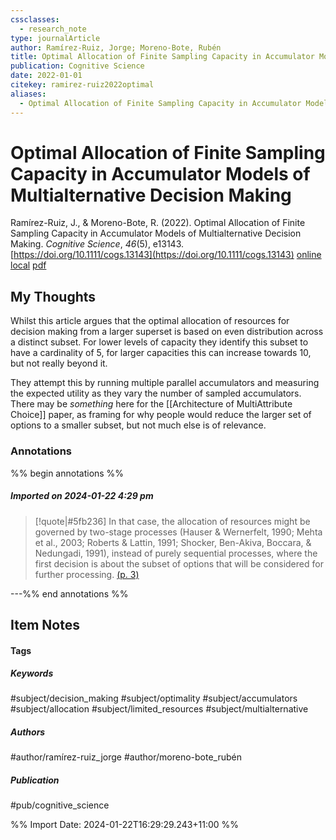 ```yaml
---
cssclasses:
  - research_note
type: journalArticle
author: Ramírez-Ruiz, Jorge; Moreno-Bote, Rubén
title: Optimal Allocation of Finite Sampling Capacity in Accumulator Models of Multialternative Decision Making
publication: Cognitive Science
date: 2022-01-01
citekey: ramirez-ruiz2022optimal
aliases:
  - Optimal Allocation of Finite Sampling Capacity in Accumulator Models of Multialternative Decision Making
---
```


# Optimal Allocation of Finite Sampling Capacity in Accumulator Models of Multialternative Decision Making

Ramírez-Ruiz, J., & Moreno-Bote, R. (2022). Optimal Allocation of Finite Sampling Capacity in Accumulator Models of Multialternative Decision Making. _Cognitive Science_, _46_(5), e13143. [https://doi.org/10.1111/cogs.13143](https://doi.org/10.1111/cogs.13143)
[online](http://zotero.org/users/local/kZl3QdXV/items/YTBANS6I) [local](zotero://select/library/items/YTBANS6I) [pdf](file:///home/gjc216/Zotero/storage/8YEUFQIJ/Ramírez-Ruiz%20and%20Moreno-Bote%20-%202022%20-%20Optimal%20Allocation%20of%20Finite%20Sampling%20Capacity%20in%20.pdf)
 


## My Thoughts

Whilst this article argues that the optimal allocation of resources for decision making from a larger superset is based on even distribution across a distinct subset. For lower levels of capacity they identify this subset to have a cardinality of 5, for larger capacities this can increase towards 10, but not really beyond it.

They attempt this by running multiple parallel accumulators and measuring the expected utility as they vary the number of sampled accumulators. There may be _something_ here for the [[Architecture of MultiAttribute Choice]] paper, as framing for why people would reduce the larger set of options to a smaller subset, but not much else is of relevance.
 
### Annotations

%% begin annotations %%

##### Imported on 2024-01-22 4:29 pm
>[!quote|#5fb236]
>In that case, the allocation of resources might be governed by two-stage processes (Hauser & Wernerfelt, 1990; Mehta et al., 2003; Roberts & Lattin, 1991; Shocker, Ben-Akiva, Boccara, & Nedungadi, 1991), instead of purely sequential processes, where the first decision is about the subset of options that will be considered for further processing. [(p. 3)](zotero://open-pdf/library/items/8YEUFQIJ?page=3&annotation=3UDSM52G)

---%% end annotations %%

## Item Notes

#### Tags

##### Keywords

#subject/decision_making #subject/optimality #subject/accumulators #subject/allocation #subject/limited_resources #subject/multialternative

##### Authors

#author/ramírez-ruiz_jorge #author/moreno-bote_rubén

##### Publication

#pub/cognitive_science


%% Import Date: 2024-01-22T16:29:29.243+11:00 %%
